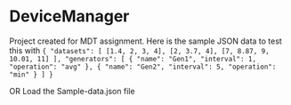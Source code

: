# DeviceManager
Project created for MDT assignment. 
Here is the sample JSON data to test this with
`{
 "datasets": [
 [1.4, 2, 3, 4],
 [2, 3.7, 4],
 [7, 8.87, 9, 10.01, 11]
 ],
 "generators": [
 {
 "name": "Gen1",
 "interval": 1,
 "operation": "avg"
 },
 {
 "name": "Gen2",
 "interval": 5,
 "operation": "min"
 }
 ]
}`

OR
Load the Sample-data.json file 
